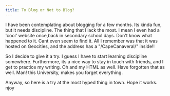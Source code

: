 ```yaml
---
title: To Blog or Not to Blog?
---
```


I have been contemplating about blogging for a few months. Its kinda fun, but it needs discipline. The thing that I lack the most. I mean I even had a 'cool' website once,back in secondary school days. Don't know what happened to it. Cant even seem to find it. All I remember was that it was hosted on Geocities, and the address has a "/CapeCanaveral/" inside!!

So I decide to give it a try. I guess I have to start learning discipline somewhere. Furthermore, its a nice way to stay in touch with friends, and I get to practice my writing. Oh and my HTML as well. Have forgotten that as well. Man! this University, makes you forget everything.

Anyway, so here is a try at the most hyped thing in town. Hope it works.
njoy


